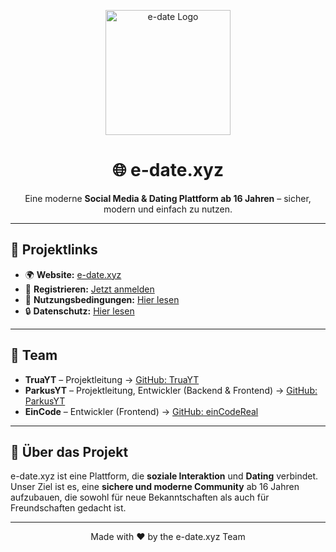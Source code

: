 <p align="center">
  <a href="https://e-date.xyz">
    <img src="https://e-date.xyz/Logo.png" alt="e-date Logo" width="200"/>
  </a>
</p>

<h1 align="center">🌐 e-date.xyz</h1>

<p align="center">
  Eine moderne <b>Social Media & Dating Plattform ab 16 Jahren</b> – sicher, modern und einfach zu nutzen.  
</p>

---

## 🚀 Projektlinks

- 🌍 **Website:** [e-date.xyz](https://e-date.xyz)  
- 📝 **Registrieren:** [Jetzt anmelden](https://e-date.xyz/signup)  
- 📜 **Nutzungsbedingungen:** [Hier lesen](https://e-date.xyz/nutzungsbedingungen)  
- 🔒 **Datenschutz:** [Hier lesen](https://e-date.xyz/datenschutz)  

---

## 👥 Team

- **TruaYT** – Projektleitung → [GitHub: TruaYT](https://github.com/TruaYT)  
- **ParkusYT** – Projektleitung, Entwickler (Backend & Frontend) → [GitHub: ParkusYT](https://github.com/ParkusYT)  
- **EinCode** – Entwickler (Frontend) → [GitHub: einCodeReal](https://github.com/einCodeReal)  

---

## 📌 Über das Projekt

e-date.xyz ist eine Plattform, die **soziale Interaktion** und **Dating** verbindet.  
Unser Ziel ist es, eine **sichere und moderne Community** ab 16 Jahren aufzubauen, die sowohl für neue Bekanntschaften als auch für Freundschaften gedacht ist.  

---

<p align="center">
  Made with ❤️ by the e-date.xyz Team
</p>
